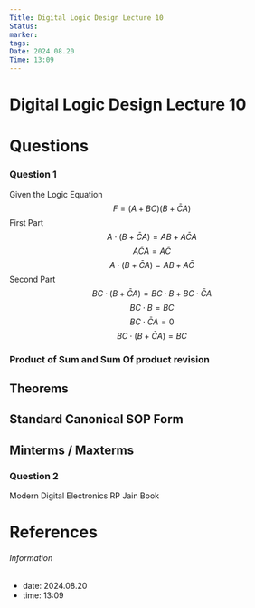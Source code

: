 ```yaml
---
Title: Digital Logic Design Lecture 10
Status: 
marker: 
tags: 
Date: 2024.08.20
Time: 13:09
---
```

# Digital Logic Design Lecture 10

# Questions
### Question 1
Given the Logic Equation
$$ F =(A+BC)(B+\bar{C}A)$$
First Part
$$
A \cdot (B + \bar{C}A) = AB + A\bar{C}A
$$
$$
A\bar{C}A = A\bar{C}
$$
$$
A \cdot (B + \bar{C}A) = AB + A\bar{C}
$$
Second Part
$$
BC \cdot (B + \bar{C}A) = BC \cdot B + BC \cdot \bar{C}A
$$
$$
BC \cdot B = BC
$$
$$
BC \cdot \bar{C}A = 0
$$
$$
BC \cdot (B + \bar{C}A) = BC
$$

### Product of Sum and Sum Of product revision

## Theorems
## Standard Canonical SOP Form
## Minterms / Maxterms

### Question 2

Modern Digital Electronics RP Jain Book 


# References


###### Information
- date: 2024.08.20
- time: 13:09